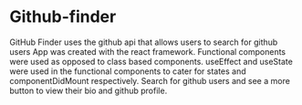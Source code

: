 # Github-finder
GitHub Finder uses the github api that allows users to search for github users
App was created with the react framework. Functional components were used as opposed to class based components. 
useEffect and useState were used in the functional components to cater for states and componentDidMount respectively.
Search for github users and see a more button to view their bio and github profile.
